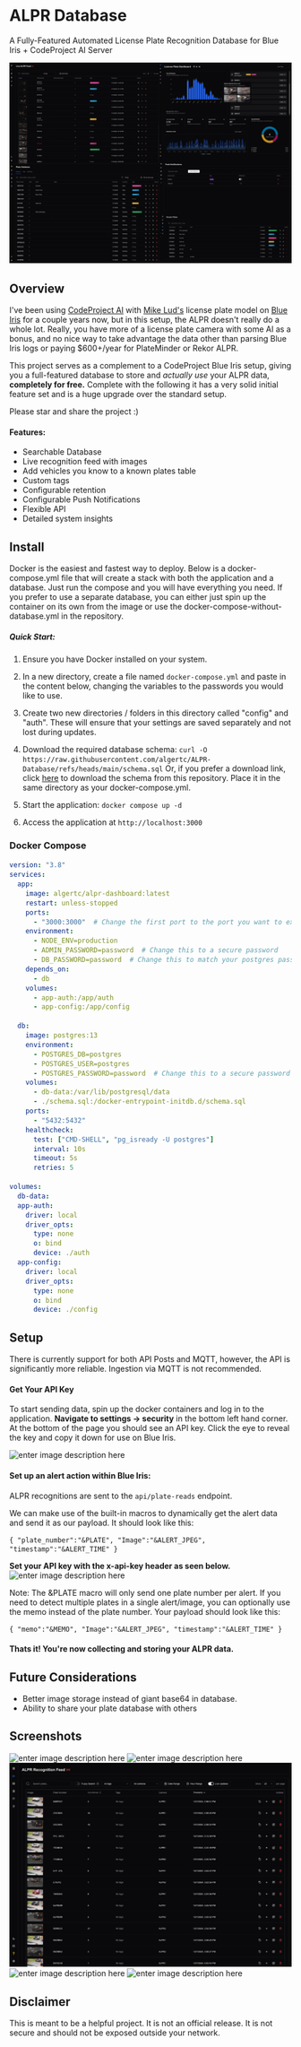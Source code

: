 # ALPR Database
A Fully-Featured Automated License Plate Recognition Database for Blue Iris + CodeProject AI Server


![enter image description here](https://raw.githubusercontent.com/algertc/ALPR-Database/refs/heads/main/Images/Hero.jpg)

## Overview

I've been using [CodeProject AI](https://github.com/codeproject/CodeProject.AI-Server) with [Mike Lud's](https://github.com/MikeLud) license plate model on [Blue Iris](https://blueirissoftware.com/) for a couple years now, but in this setup, the ALPR doesn't really do a whole lot. Really, you have more of a license plate camera with some AI as a bonus, and no nice way to take advantage the data other than parsing Blue Iris logs or paying $600+/year for PlateMinder or Rekor ALPR.

This project serves as a complement to a CodeProject Blue Iris setup, giving you a full-featured database to store and _actually use_ your ALPR data, **completely for free.** Complete with the following it has a very solid initial feature set and is a huge upgrade over the standard setup.

Please star and share the project :)
#### Features:

- Searchable Database
- Live recognition feed with images
- Add vehicles you know to a known plates table
- Custom tags
- Configurable retention
- Configurable Push Notifications
- Flexible API
- Detailed system insights

## Install

Docker is the easiest and fastest way to deploy. Below is a docker-compose.yml file that will create a stack with both the application and a database. Just run the compose and you will have everything you need. If you prefer to use a separate database, you can either just spin up the container on its own from the image or use the docker-compose-without-database.yml in the repository.

##### Quick Start:

1. Ensure you have Docker installed on your system.

2. In a new directory, create a file named `docker-compose.yml` and paste in the content below, changing the variables to the passwords you would like to use.

3. Create two new directories / folders in this directory called "config" and "auth". These will ensure that your settings are saved separately and not lost during updates.

4. Download the required database schema:
   `curl -O https://raw.githubusercontent.com/algertc/ALPR-Database/refs/heads/main/schema.sql`
   Or, if you prefer a download link, click [here](https://github.com/algertc/ALPR-Database/blob/main/schema.sql) to download the schema from this repository. Place it in the same directory as your docker-compose.yml.

5. Start the application: `docker compose up -d `

6. Access the application at `http://localhost:3000`

### Docker Compose

```yaml
version: "3.8"
services:
  app:
    image: algertc/alpr-dashboard:latest
    restart: unless-stopped
    ports:
      - "3000:3000"  # Change the first port to the port you want to expose
    environment:
      - NODE_ENV=production
      - ADMIN_PASSWORD=password  # Change this to a secure password
      - DB_PASSWORD=password  # Change this to match your postgres password
    depends_on:
      - db
    volumes:
      - app-auth:/app/auth
      - app-config:/app/config

  db:
    image: postgres:13
    environment:
      - POSTGRES_DB=postgres
      - POSTGRES_USER=postgres
      - POSTGRES_PASSWORD=password  # Change this to a secure password
    volumes:
      - db-data:/var/lib/postgresql/data
      - ./schema.sql:/docker-entrypoint-initdb.d/schema.sql
    ports:
      - "5432:5432"
    healthcheck:
      test: ["CMD-SHELL", "pg_isready -U postgres"]
      interval: 10s
      timeout: 5s
      retries: 5

volumes:
  db-data:
  app-auth:
    driver: local
    driver_opts:
      type: none
      o: bind
      device: ./auth
  app-config:
    driver: local
    driver_opts:
      type: none
      o: bind
      device: ./config

```

## Setup

There is currently support for both API Posts and MQTT, however, the API is significantly more reliable. Ingestion via MQTT is not recommended.

#### Get Your API Key

To start sending data, spin up the docker containers and log in to the application. **Navigate to settings -> security** in the bottom left hand corner. At the bottom of the page you should see an API key. Click the eye to reveal the key and copy it down for use on Blue Iris.

![enter image description here](https://raw.githubusercontent.com/algertc/ALPR-Database/refs/heads/main/Images/apikey.png)

#### Set up an alert action within Blue Iris:

ALPR recognitions are sent to the `api/plate-reads` endpoint.

We can make use of the built-in macros to dynamically get the alert data and send it as our payload. It should look like this:

    { "plate_number":"&PLATE", "Image":"&ALERT_JPEG", "timestamp":"&ALERT_TIME" }

**Set your API key with the x-api-key header as seen below.**
![enter image description here](https://raw.githubusercontent.com/algertc/ALPR-Database/refs/heads/main/Images/blueiris.png)

Note: The &PLATE macro will only send one plate number per alert. If you need to detect multiple plates in a single alert/image, you can optionally use the memo instead of the plate number. Your payload should look like this:

    { "memo":"&MEMO", "Image":"&ALERT_JPEG", "timestamp":"&ALERT_TIME" }


#### Thats it! You're now collecting and storing your ALPR data.

## Future Considerations

- Better image storage instead of giant base64 in database.
- Ability to share your plate database with others

## Screenshots

![enter image description here](https://raw.githubusercontent.com/algertc/ALPR-Database/refs/heads/main/Images/4.png)
![enter image description here](https://raw.githubusercontent.com/algertc/ALPR-Database/refs/heads/main/Images/3.png)
![enter image description here](https://github.com/algertc/ALPR-Database/blob/main/Images/2.png?raw=true)
![enter image description here](https://raw.githubusercontent.com/algertc/ALPR-Database/refs/heads/main/Images/1.png)
![enter image description here](https://raw.githubusercontent.com/algertc/ALPR-Database/refs/heads/main/Images/5.png)

## Disclaimer

This is meant to be a helpful project. It is not an official release. It is not secure and should not be exposed outside your network.
